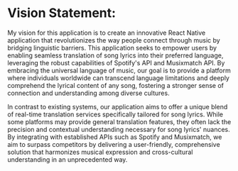 # Vision Statement:

My vision for this application is to create an innovative React Native application that revolutionizes the way people connect through music by bridging linguistic barriers. This application seeks to empower users by enabling seamless translation of song lyrics into their preferred language, leveraging the robust capabilities of Spotify's API and Musixmatch API. By embracing the universal language of music, our goal is to provide a platform where individuals worldwide can transcend language limitations and deeply comprehend the lyrical content of any song, fostering a stronger sense of connection and understanding among diverse cultures.

In contrast to existing systems, our application aims to offer a unique blend of real-time translation services specifically tailored for song lyrics. While some platforms may provide general translation features, they often lack the precision and contextual understanding necessary for song lyrics' nuances. By integrating with established APIs such as Spotify and Musixmatch, we aim to surpass competitors by delivering a user-friendly, comprehensive solution that harmonizes musical expression and cross-cultural understanding in an unprecedented way.
